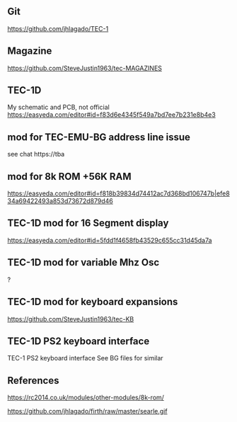 ## Git
https://github.com/jhlagado/TEC-1

## Magazine
https://github.com/SteveJustin1963/tec-MAGAZINES


## TEC-1D 
My schematic and PCB, not official
https://easyeda.com/editor#id=f83d6e4345f549a7bd7ee7b231e8b4e3

## mod for TEC-EMU-BG address line issue
see chat
https://tba

## mod for 8k ROM +56K RAM 
https://easyeda.com/editor#id=f818b39834d74412ac7d368bd106747b|efe834a69422493a853d73672d879d46

## TEC-1D mod for 16 Segment display
https://easyeda.com/editor#id=5fdd1f4658fb43529c655cc31d45da7a


## TEC-1D mod for variable Mhz Osc
?


## TEC-1D mod for keyboard expansions
https://github.com/SteveJustin1963/tec-KB

## TEC-1D PS2 keyboard interface
TEC-1 PS2 keyboard interface
See BG files for similar


## References

https://rc2014.co.uk/modules/other-modules/8k-rom/

https://github.com/jhlagado/firth/raw/master/searle.gif
